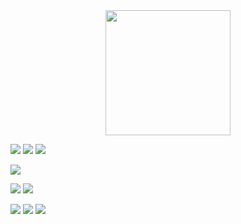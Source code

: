 <div id="header" align="center">
  <img src="https://media1.tenor.com/m/FI9CZRTgweMAAAAd/lain-lain-iwakura.gif" width="200"/>
</div>

<img src="https://img.shields.io/badge/Golang-222222?style=for-the-badge&logo=go&logoColor=#00ADD8"/>  <img src="https://img.shields.io/badge/Fiber-00BFFF?style=for-the-badge&logo=&logoColor=#3366CC"/> <img src="https://img.shields.io/badge/templ-FFFF00?style=for-the-badge&logo=&logoColor=#3366CC"/> 

<img src="https://img.shields.io/badge/Python-222222?style=for-the-badge&logo=python&logoColor=#3776AB"/>

<img src="https://img.shields.io/badge/PostgreSQL-222222?style=for-the-badge&logo=postgresql&logoColor=#4169E1"/> <img src="https://img.shields.io/badge/docker-222222?style=for-the-badge&logo=docker&logoColor=#2496ED"/>

<img src="https://img.shields.io/badge/HTML-222222?style=for-the-badge&logo=html5&logoColor=#E34F26"/> <img src="https://img.shields.io/badge/CSS-222222?style=for-the-badge&logo=CSS&logoColor=#663399"/> <img src="https://img.shields.io/badge/HTMX-222222?style=for-the-badge&logo=htmx&logoColor=#3366CC"/>

